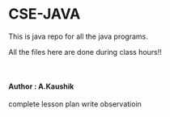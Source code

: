 # CSE-JAVA

This is java repo for all the java programs.

<p>All the files here are done during class hours!!</p>
<br>
<h4>Author : A.Kaushik</h4>

complete lesson plan
write observatioin
